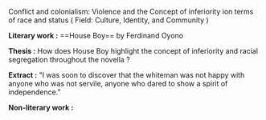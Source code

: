 

Conflict and colonialism: Violence and the Concept of inferiority ion terms of race and status ( Field: Culture, Identity, and Community )

**Literary work :** ==House Boy== by Ferdinand Oyono

**Thesis :** How  does House Boy highlight the concept of inferiority and racial segregation throughout the novella ?

**Extract :** "I was soon to discover that the whiteman was not happy with anyone who was not servile, anyone who dared to show a spirit of independence."

**Non-literary work :** 